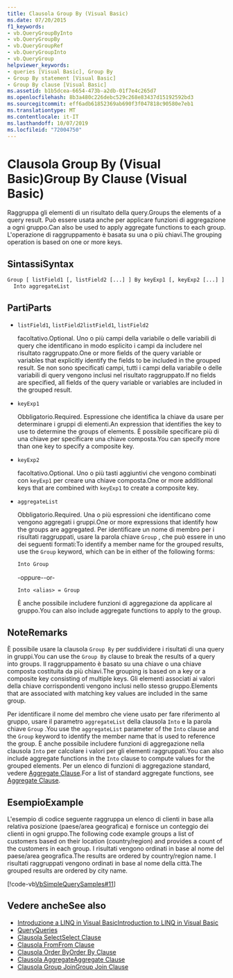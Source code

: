 ```yaml
---
title: Clausola Group By (Visual Basic)
ms.date: 07/20/2015
f1_keywords:
- vb.QueryGroupByInto
- vb.QueryGroupBy
- vb.QueryGroupRef
- vb.QueryGroupInto
- vb.QueryGroup
helpviewer_keywords:
- queries [Visual Basic], Group By
- Group By statement [Visual Basic]
- Group By clause [Visual Basic]
ms.assetid: b1b5dcea-6654-473b-a2db-01f7e4c265d7
ms.openlocfilehash: 8b3a480c226debc529c268e83437d15192592bd3
ms.sourcegitcommit: eff6adb61852369ab690f3f047818c90580e7eb1
ms.translationtype: MT
ms.contentlocale: it-IT
ms.lasthandoff: 10/07/2019
ms.locfileid: "72004750"
---
```

# <a name="group-by-clause-visual-basic"></a><span data-ttu-id="cf7d2-102">Clausola Group By (Visual Basic)</span><span class="sxs-lookup"><span data-stu-id="cf7d2-102">Group By Clause (Visual Basic)</span></span>
<span data-ttu-id="cf7d2-103">Raggruppa gli elementi di un risultato della query.</span><span class="sxs-lookup"><span data-stu-id="cf7d2-103">Groups the elements of a query result.</span></span> <span data-ttu-id="cf7d2-104">Può essere usata anche per applicare funzioni di aggregazione a ogni gruppo.</span><span class="sxs-lookup"><span data-stu-id="cf7d2-104">Can also be used to apply aggregate functions to each group.</span></span> <span data-ttu-id="cf7d2-105">L'operazione di raggruppamento è basata su una o più chiavi.</span><span class="sxs-lookup"><span data-stu-id="cf7d2-105">The grouping operation is based on one or more keys.</span></span>  
  
## <a name="syntax"></a><span data-ttu-id="cf7d2-106">Sintassi</span><span class="sxs-lookup"><span data-stu-id="cf7d2-106">Syntax</span></span>  
  
```vb  
Group [ listField1 [, listField2 [...] ] By keyExp1 [, keyExp2 [...] ]  
  Into aggregateList  
```  
  
## <a name="parts"></a><span data-ttu-id="cf7d2-107">Parti</span><span class="sxs-lookup"><span data-stu-id="cf7d2-107">Parts</span></span>  
  
- <span data-ttu-id="cf7d2-108">`listField1`, `listField2`</span><span class="sxs-lookup"><span data-stu-id="cf7d2-108">`listField1`, `listField2`</span></span>  
  
     <span data-ttu-id="cf7d2-109">facoltativo.</span><span class="sxs-lookup"><span data-stu-id="cf7d2-109">Optional.</span></span> <span data-ttu-id="cf7d2-110">Uno o più campi della variabile o delle variabili di query che identificano in modo esplicito i campi da includere nel risultato raggruppato.</span><span class="sxs-lookup"><span data-stu-id="cf7d2-110">One or more fields of the query variable or variables that explicitly identify the fields to be included in the grouped result.</span></span> <span data-ttu-id="cf7d2-111">Se non sono specificati campi, tutti i campi della variabile o delle variabili di query vengono inclusi nel risultato raggruppato.</span><span class="sxs-lookup"><span data-stu-id="cf7d2-111">If no fields are specified, all fields of the query variable or variables are included in the grouped result.</span></span>  
  
- `keyExp1`  
  
     <span data-ttu-id="cf7d2-112">Obbligatorio.</span><span class="sxs-lookup"><span data-stu-id="cf7d2-112">Required.</span></span> <span data-ttu-id="cf7d2-113">Espressione che identifica la chiave da usare per determinare i gruppi di elementi.</span><span class="sxs-lookup"><span data-stu-id="cf7d2-113">An expression that identifies the key to use to determine the groups of elements.</span></span> <span data-ttu-id="cf7d2-114">È possibile specificare più di una chiave per specificare una chiave composta.</span><span class="sxs-lookup"><span data-stu-id="cf7d2-114">You can specify more than one key to specify a composite key.</span></span>  
  
- `keyExp2`  
  
     <span data-ttu-id="cf7d2-115">facoltativo.</span><span class="sxs-lookup"><span data-stu-id="cf7d2-115">Optional.</span></span> <span data-ttu-id="cf7d2-116">Uno o più tasti aggiuntivi che vengono combinati con `keyExp1` per creare una chiave composta.</span><span class="sxs-lookup"><span data-stu-id="cf7d2-116">One or more additional keys that are combined with `keyExp1` to create a composite key.</span></span>  
  
- `aggregateList`  
  
     <span data-ttu-id="cf7d2-117">Obbligatorio.</span><span class="sxs-lookup"><span data-stu-id="cf7d2-117">Required.</span></span> <span data-ttu-id="cf7d2-118">Una o più espressioni che identificano come vengono aggregati i gruppi.</span><span class="sxs-lookup"><span data-stu-id="cf7d2-118">One or more expressions that identify how the groups are aggregated.</span></span> <span data-ttu-id="cf7d2-119">Per identificare un nome di membro per i risultati raggruppati, usare la parola chiave `Group` , che può essere in uno dei seguenti formati:</span><span class="sxs-lookup"><span data-stu-id="cf7d2-119">To identify a member name for the grouped results, use the `Group` keyword, which can be in either of the following forms:</span></span>  
  
    ```vb  
    Into Group  
    ```  
  
     <span data-ttu-id="cf7d2-120">-oppure-</span><span class="sxs-lookup"><span data-stu-id="cf7d2-120">-or-</span></span>  
  
    ```vb  
    Into <alias> = Group  
    ```  
  
     <span data-ttu-id="cf7d2-121">È anche possibile includere funzioni di aggregazione da applicare al gruppo.</span><span class="sxs-lookup"><span data-stu-id="cf7d2-121">You can also include aggregate functions to apply to the group.</span></span>  
  
## <a name="remarks"></a><span data-ttu-id="cf7d2-122">Note</span><span class="sxs-lookup"><span data-stu-id="cf7d2-122">Remarks</span></span>  
 <span data-ttu-id="cf7d2-123">È possibile usare la clausola `Group By` per suddividere i risultati di una query in gruppi.</span><span class="sxs-lookup"><span data-stu-id="cf7d2-123">You can use the `Group By` clause to break the results of a query into groups.</span></span> <span data-ttu-id="cf7d2-124">Il raggruppamento è basato su una chiave o una chiave composta costituita da più chiavi.</span><span class="sxs-lookup"><span data-stu-id="cf7d2-124">The grouping is based on a key or a composite key consisting of multiple keys.</span></span> <span data-ttu-id="cf7d2-125">Gli elementi associati ai valori della chiave corrispondenti vengono inclusi nello stesso gruppo.</span><span class="sxs-lookup"><span data-stu-id="cf7d2-125">Elements that are associated with matching key values are included in the same group.</span></span>  
  
 <span data-ttu-id="cf7d2-126">Per identificare il nome del membro che viene usato per fare riferimento al gruppo, usare il parametro `aggregateList` della clausola `Into` e la parola chiave `Group` .</span><span class="sxs-lookup"><span data-stu-id="cf7d2-126">You use the `aggregateList` parameter of the `Into` clause and the `Group` keyword to identify the member name that is used to reference the group.</span></span> <span data-ttu-id="cf7d2-127">È anche possibile includere funzioni di aggregazione nella clausola `Into` per calcolare i valori per gli elementi raggruppati.</span><span class="sxs-lookup"><span data-stu-id="cf7d2-127">You can also include aggregate functions in the `Into` clause to compute values for the grouped elements.</span></span> <span data-ttu-id="cf7d2-128">Per un elenco di funzioni di aggregazione standard, vedere [Aggregate Clause](../../../visual-basic/language-reference/queries/aggregate-clause.md).</span><span class="sxs-lookup"><span data-stu-id="cf7d2-128">For a list of standard aggregate functions, see [Aggregate Clause](../../../visual-basic/language-reference/queries/aggregate-clause.md).</span></span>  
  
## <a name="example"></a><span data-ttu-id="cf7d2-129">Esempio</span><span class="sxs-lookup"><span data-stu-id="cf7d2-129">Example</span></span>  
 <span data-ttu-id="cf7d2-130">L'esempio di codice seguente raggruppa un elenco di clienti in base alla relativa posizione (paese/area geografica) e fornisce un conteggio dei clienti in ogni gruppo.</span><span class="sxs-lookup"><span data-stu-id="cf7d2-130">The following code example groups a list of customers based on their location (country/region) and provides a count of the customers in each group.</span></span> <span data-ttu-id="cf7d2-131">I risultati vengono ordinati in base al nome del paese/area geografica.</span><span class="sxs-lookup"><span data-stu-id="cf7d2-131">The results are ordered by country/region name.</span></span> <span data-ttu-id="cf7d2-132">I risultati raggruppati vengono ordinati in base al nome della città.</span><span class="sxs-lookup"><span data-stu-id="cf7d2-132">The grouped results are ordered by city name.</span></span>  
  
 [!code-vb[VbSimpleQuerySamples#11](~/samples/snippets/visualbasic/VS_Snippets_VBCSharp/VbSimpleQuerySamples/VB/QuerySamples1.vb#11)]  
  
## <a name="see-also"></a><span data-ttu-id="cf7d2-133">Vedere anche</span><span class="sxs-lookup"><span data-stu-id="cf7d2-133">See also</span></span>

- [<span data-ttu-id="cf7d2-134">Introduzione a LINQ in Visual Basic</span><span class="sxs-lookup"><span data-stu-id="cf7d2-134">Introduction to LINQ in Visual Basic</span></span>](../../../visual-basic/programming-guide/language-features/linq/introduction-to-linq.md)
- [<span data-ttu-id="cf7d2-135">Query</span><span class="sxs-lookup"><span data-stu-id="cf7d2-135">Queries</span></span>](../../../visual-basic/language-reference/queries/index.md)
- [<span data-ttu-id="cf7d2-136">Clausola Select</span><span class="sxs-lookup"><span data-stu-id="cf7d2-136">Select Clause</span></span>](../../../visual-basic/language-reference/queries/select-clause.md)
- [<span data-ttu-id="cf7d2-137">Clausola From</span><span class="sxs-lookup"><span data-stu-id="cf7d2-137">From Clause</span></span>](../../../visual-basic/language-reference/queries/from-clause.md)
- [<span data-ttu-id="cf7d2-138">Clausola Order By</span><span class="sxs-lookup"><span data-stu-id="cf7d2-138">Order By Clause</span></span>](../../../visual-basic/language-reference/queries/order-by-clause.md)
- [<span data-ttu-id="cf7d2-139">Clausola Aggregate</span><span class="sxs-lookup"><span data-stu-id="cf7d2-139">Aggregate Clause</span></span>](../../../visual-basic/language-reference/queries/aggregate-clause.md)
- [<span data-ttu-id="cf7d2-140">Clausola Group Join</span><span class="sxs-lookup"><span data-stu-id="cf7d2-140">Group Join Clause</span></span>](../../../visual-basic/language-reference/queries/group-join-clause.md)
